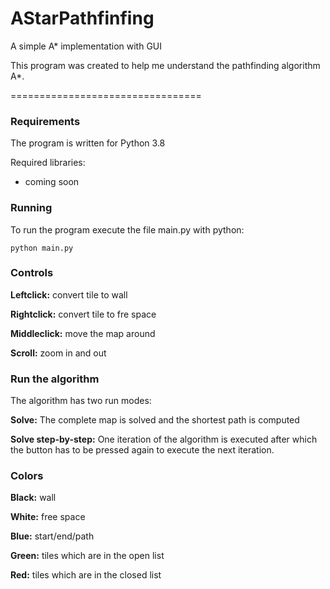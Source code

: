 # AStarPathfinfing
A simple A* implementation with GUI

This program was created to help me understand the pathfinding algorithm A*.

=================================

### Requirements ###
The program is written for Python 3.8

Required libraries:
- coming soon

### Running ###

To run the program execute the file main.py with python:

```
python main.py
```

### Controls ###

**Leftclick:** convert tile to wall

**Rightclick:** convert tile to fre space

**Middleclick:** move the map around

**Scroll:** zoom in and out

### Run the algorithm ###
The algorithm has two run modes:

**Solve:** The complete map is solved and the shortest path is computed

**Solve step-by-step:** One iteration of the algorithm is executed after which the button has to be pressed again to execute the next iteration.

### Colors ###

**Black:** wall

**White:** free space

**Blue:** start/end/path

**Green:** tiles which are in the open list

**Red:** tiles which are in the closed list
